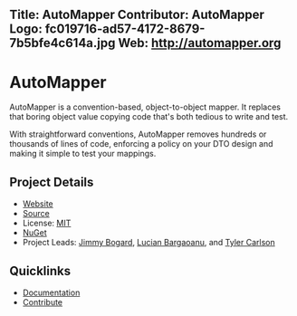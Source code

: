 Title: AutoMapper
Contributor: AutoMapper
Logo: fc019716-ad57-4172-8679-7b5bfe4c614a.jpg
Web: http://automapper.org
---
# AutoMapper

AutoMapper is a convention-based, object-to-object mapper. It replaces that boring object value copying code that's both tedious to write and test.

With straightforward conventions, AutoMapper removes hundreds or thousands of lines of code, enforcing a policy on your DTO design and making it simple to test your mappings.

## Project Details

* [Website](https://automapper.org)
* [Source](https://github.com/automapper/automapper)
* License: [MIT](https://github.com/AutoMapper/AutoMapper/blob/master/LICENSE.txt)
* [NuGet](https://www.nuget.org/packages/AutoMapper)
* Project Leads: [Jimmy Bogard](https://github.com/jbogard), [Lucian Bargaoanu](https://github.com/lbargaoanu), and [Tyler Carlson](https://github.com/TylerCarlson1)

## Quicklinks

* [Documentation](https://github.com/AutoMapper/AutoMapper/wiki)
* [Contribute](https://github.com/AutoMapper/AutoMapper/blob/master/CONTRIBUTING.md)
